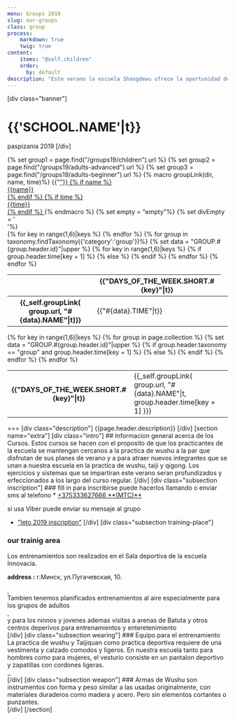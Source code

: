 ```yaml
---
menu: Groups 2019
slug: our-groups
class: group
process:
    markdown: true
    twig: true
content:
    items: "@self.children"
    order:
      by: default
description: "Este verano la escuela Shangdewu ofrece la oportunidad de practicar Wushu a todo la familia.Cursos de taijiquan y estilos internos orientado a jovenes y adultos y practica de wushu deportivo para los ni;os y adolecentes. Le invitamos a conocer en familia el milenario arte de Wushu."
---
```

[div class="banner"]
# {{'SCHOOL.NAME'|t}}
 paspizania 2019
[/div]
<div class="group-schedule table-responsive">
  {% set group1 = page.find("/groups19/children").url %}
  {% set group2 = page.find("/groups19/adults-advanced").url %}
  {% set group3 = page.find("/groups19/adults-beginner").url %}
  {% macro groupLink(dir, name, time)%}
    {{"<a href="~dir~">"}}
      {% if name %}
        <div class="name">{{name}}</div>
    {% endif %}
    {% if time %}
        <div class="time">{{time}}</div>
    {% endif %}
    </a>
  {% endmacro %}
 {% set empty = "empty"%}
 {% set divEmpty = '<div class="empty"> </div>'%}
   <div class="desktop">
      <table class="table table-hover">
        <thead>
          <th class="empty"><div class="empty"> </div></th>
          {% for key in range(1,6)|keys %}
                <th>{{"DAYS_OF_THE_WEEK.SHORT.#{key}"|t}}</th>
          {% endfor %}
        </thead>
        <tbody>
          {% for group in taxonomy.findTaxonomy({'category':'group'})%}
             {% set data = "GROUP.#{group.header.id}"|upper %}
               <tr class="{{group.header.class}}">
                  <th>
                    {{_self.groupLink( group.url, "#{data}.NAME"|t)}}
                  </th>
                  {% for key  in range(1,6)|keys %}
                    {% if group.header.time[key + 1] %}
                  <td>
                    <div class="time">{{"#{data}.TIME"|t}}</div>
                  </td>
                  {% else %}
                  <td>
                    <div class="empty"></div>
                  </td>
                  {% endif %}
                  {% endfor %}
                </tr>
          {% endfor %}
        </tbody>
      </table>
  </div>
  <div class="mobile">
      <table class="table table-hover">
        {% for key in range(1,6)|keys %}
        <tr>
          <th>{{"DAYS_OF_THE_WEEK.SHORT.#{key}"|t}}</th>
          {% for group in page.collection %}
            {% set data = "GROUP.#{group.header.id}"|upper %}
            {% if group.header.taxonomy == "group" and group.header.time[key + 1] %}
            <td class="{{group.header.class}}">
              {{_self.groupLink( group.url, "#{data}.NAME"|t, group.header.time[key + 1] )}}
            </td>
            {% else %}
                <td class="empty"> </td>
            {% endif %}
          {% endfor %}
        </tr>
        {% endfor %}
  </table>
  </div>
</div>
===
[div class="description"]
{{page.header.description}}
[/div]
[section  name="extra"]
[div class="intro"]
## Informacion general acerca de los Cursos.
 Estos cursos se hacen con el proposito de que los practicantes de la escuela se mantengan cercanos a la practica de wushu a la par que disfrutan de sus planes de verano y a para atraer nuevos integrantes que se unan a nuestra escuela en la practica de wushu, taiji y qigong. Los ejercicios y sistemas que se impartiran este verano seran profundizados y erfeccionados a los largo del curso regular.
[/div]
[div class="subsection inscription"]
### fill in
para inscribirse puede hacerlos llamando o enviar sms al telefono
  * <a href="tel:+375333627666"><span class="fa-li"><i class="fas fa-phone"></i></span>+375333627666 **(MTC)**<span class="phone-icon icon-viber fab fa-viber"></span></a>

si usa Viber puede enviar su mensaje al grupo
  * ["leto 2019 inscription"](#)
[/div]
[div class="subsection training-place"]
### our trainig area
Los entrenamientos son realizados en el Sala deportiva de la escuela Innovacia.

**address :** <span><i class="fas fa-map"></i> г.Минск, ул.Пугачевская, 10.</span>
<div class="gallery slider-lightbox">
  <a class="thumbnail" href="groups/hall-taijiquan.jpg" target="_blank">
    <img src="groups/hall-taijiquan.jpg" alt="">
  </a>
  <a class="thumbnail" href="groups/hall-wushu.jpg" target="_blank">
    <img src="groups/hall-wushu.jpg" alt="">
  </a>
</div>
Tambien tenemos planificados entrenamientos al aire especialmente para los grupos de adultos

<div class="gallery slider-lightbox">
  <a class="thumbnail" href="groups/outdoor.jpg" target="_blank">
    <img src="groups/outdoor.jpg" alt="">
  </a>
  <a class="thumbnail" href="groups/outdoor1.jpg" target="_blank">
    <img src="groups/outdoor1.jpg" alt="">
  </a>
</div>
y para los ninnos y jovenes ademas visitas a arenas de Batuta y otros centros deperivos para entrenamientos y enteretenimiento
<div class="gallery single-lightbox">
  <a class="thumbnail" href="groups/shangdewu-na-batuta.jpg" target="_blank">
    <img src="groups/shangdewu-na-batuta.jpg" alt="">
  </a>
</div>
[/div]
[div class="subsection wearing"]
### Equipo para el entrenamiento
La practica de wushu y Taijiquan como practica deportiva requiere de una vestimenta y calzado comodos y ligeros. En nuestra escuela tanto para hombres como para mujeres, el vesturio consiste en un pantalon deportivo y zapatillas con cordones ligeras.
<div class="gallery slider-lightbox">
  <a class="thumbnail" href="groups/wushu-training-wearing.jpg" target="_blank">
    <img src="groups/wushu-training-wearing.jpg" alt="">
  </a>
  <a class="thumbnail" href="groups/shangdewu-training-wearing.jpg" target="_blank">
    <img src="groups/shangdewu-training-wearing.jpg" alt="">
  </a>
  <a class="thumbnail" href="groups/shangdewu-training.jpg" target="_blank">
    <img src="groups/shangdewu-training.jpg" alt="">
  </a>
</div>
[/div]
[div class="subsection weapon"]
### Armas de Wushu
son instrumentos con forma y peso  similar a las usadas originalmente, con materiales duraderos como madera y acero. Pero sin elementos cortantes o punzantes.
<div class="gallery container">
  <div class="col-sm-4 col-xs-12 weapon-image single-lightbox">
    <a class="thumbnail" href="groups/wushu-fan.jpg" target="_blank">
      <img src="groups/wushu-fan.jpg" alt="">
    </a>
  </div>
  <div class="col-sm-4 col-xs-12 weapon-image single-lightbox">
    <a class="thumbnail" href="groups/wushu-sable.jpg" target="_blank">
      <img src="groups/wushu-sable.jpg" alt="">
    </a>
  </div>
  <div class="col-sm-4 col-xs-12 weapon-image single-lightbox">
    <a class="thumbnail" href="groups/wushu-gun.jpg" target="_blank">
      <img src="groups/wushu-gun.jpg" alt="">
    </a>
  </div>
</div>
[/div]
[/section]
